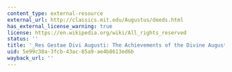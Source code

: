 ```yaml
---
content_type: external-resource
external_url: http://classics.mit.edu/Augustus/deeds.html
has_external_license_warning: true
license: https://en.wikipedia.org/wiki/All_rights_reserved
status: ''
title: '_Res Gestae Divi Augusti: The Achievements of the Divine Augustus_'
uid: 5e99c38a-3fcb-43ac-85a9-ae4b8613ed6b
wayback_url: ''
---
```


